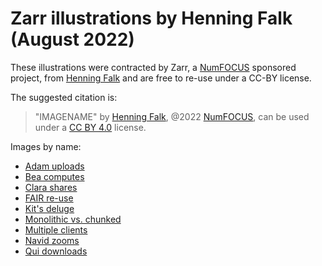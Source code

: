 # Zarr illustrations by Henning Falk (August 2022)

These illustrations were contracted by Zarr, a [NumFOCUS](https://numfocus.org)
sponsored project, from [Henning Falk](https://twitter.com/DrHenningFalk)
and are free to re-use under a CC-BY license.

The suggested citation is:

> "IMAGENAME" by [Henning Falk](https://twitter.com/DrHenningFalk), @2022
[NumFOCUS](https://numfocus.org/), can be used under a [CC BY 4.0](link)
license.

Images by name:

- [Adam uploads](./adam-uploads)
- [Bea computes](./bea-computes.pdf)
- [Clara shares](./clara-shares.pdf)
- [FAIR re-use](./fair-reuse.pdf)
- [Kit's deluge](./kits-deluge.pdf)
- [Monolithic vs. chunked](./monolithic-vs-chunked.pdf)
- [Multiple clients](./multiple-clients.pdf)
- [Navid zooms](./navid-zooms.pdf)
- [Qui downloads](./qui-downloads.pdf)
